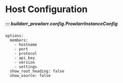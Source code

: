 # Host Configuration

##### ::: buildarr_prowlarr.config.ProwlarrInstanceConfig
    options:
      members:
        - hostname
        - port
        - protocol
        - api_key
        - version
        - settings
      show_root_heading: false
      show_source: false
